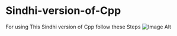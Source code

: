 # Sindhi-version-of-Cpp

For using This Sindhi version of Cpp follow these Steps
 ![Image Alt](image_url)
